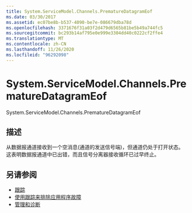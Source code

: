 ```yaml
---
title: System.ServiceModel.Channels.PrematureDatagramEof
ms.date: 03/30/2017
ms.assetid: ec07be8b-b537-4090-be7e-086679dba78d
ms.openlocfilehash: 3371676f31a03f2d479d6565b81be5b49a744fc5
ms.sourcegitcommit: bc293b14af795e0e999e3304dd40c0222cf2ffe4
ms.translationtype: MT
ms.contentlocale: zh-CN
ms.lasthandoff: 11/26/2020
ms.locfileid: "96292098"
---
```

# <a name="systemservicemodelchannelsprematuredatagrameof"></a>System.ServiceModel.Channels.PrematureDatagramEof

System.ServiceModel.Channels.PrematureDatagramEof  
  
## <a name="description"></a>描述  

 从数据报通道接收到一个空消息(通道的发送信号端)，但通道仍处于打开状态。 这表明数据报通道中已出错，而且信号分离器接收循环已过早终止。  
  
## <a name="see-also"></a>另请参阅

- [跟踪](index.md)
- [使用跟踪来排除应用程序故障](using-tracing-to-troubleshoot-your-application.md)
- [管理和诊断](../index.md)
